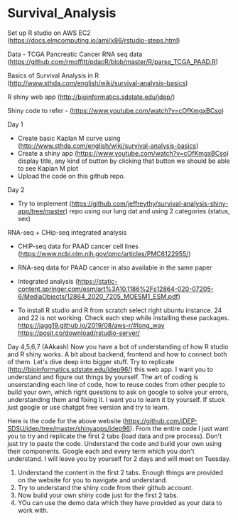 # Survival_Analysis

Set up R studio on AWS EC2 (https://docs.elmcomputing.io/ami/x86/rstudio-steps.html)

Data - TCGA Pancreatic Cancer RNA seq data (https://github.com/rmoffitt/pdacR/blob/master/R/parse_TCGA_PAAD.R)

Basics of Survival Analysis in R (http://www.sthda.com/english/wiki/survival-analysis-basics)

R shiny web app (http://bioinformatics.sdstate.edu/idep/)

Shiny code to refer - (https://www.youtube.com/watch?v=cOfKmgxBCso)

Day 1
- Create basic Kaplan M curve using (http://www.sthda.com/english/wiki/survival-analysis-basics)
- Create a shiny app (https://www.youtube.com/watch?v=cOfKmgxBCso) display title, any kind of button by clicking that button we should be able to see Kaplan M plot
- Upload the code on this github repo.

Day 2
- Try to implement (https://github.com/jeffreythy/survival-analysis-shiny-app/tree/master) repo using our lung dat and using 2 categories (status, sex)


RNA-seq + CHip-seq integrated analysis
- CHIP-seq data for PAAD cancer cell lines (https://www.ncbi.nlm.nih.gov/pmc/articles/PMC6122955/)
- RNA-seq data for PAAD cancer in also available in the same paper
- Integrated analysis (https://static-content.springer.com/esm/art%3A10.1186%2Fs12864-020-07205-6/MediaObjects/12864_2020_7205_MOESM1_ESM.pdf)

- To install R studio and R from scratch select right ubuntu instance. 24 and 22 is not working. Check each step while installing these packages. 
https://jagg19.github.io/2019/08/aws-r/#long_way
https://posit.co/download/rstudio-server/


Day 4,5,6,7 (AAkash)
Now you have a bot of understanding of how R studio and R shiny works. A bit about backend, frontend and how to connect both of them. 
Let's dive deep into bigger stuff. Try to replicate (http://bioinformatics.sdstate.edu/idep96/) this web app. I want you to understand and figure out things by yourself. The art of coding is unserstanding each line of code, how to reuse codes from other people to build your own, which right questions to ask on google to solve your errors, understanding them and fixing it. I want you to learn it by yourself. If stuck just google or use chatgpt free version and try to learn.

Here is the code for the above website (https://github.com/iDEP-SDSU/idep/tree/master/shinyapps/idep96). From the entire code I just want you to try and replicate the first 2 tabs (load data and pre process). Don't just try to paste the code. Understand the code and build your own using their components. Google each and every term which you don't understand. I will leave you by yourself for 2 days and will meet on Tuesday. 

1) Understand the content in the first 2 tabs. Enough things are provided on the website for you to navigate and understand.
2) Try to understand the shiny code from their github account.
3) Now build your own shiny code just for the first 2 tabs.
4) YOu can use the demo data which they have provided as your data to work with.
